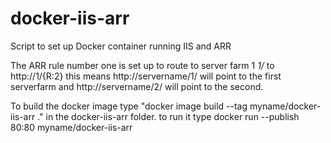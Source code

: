 # docker-iis-arr
Script to set up Docker container running IIS and ARR 

The ARR rule number one is set up to route to server farm 1 *1/* to http://1/{R:2} 
this means http://servername/1/ will point to the first serverfarm and http://servername/2/ will point to the second.

To build the docker image type  "docker image build --tag myname/docker-iis-arr ." in the docker-iis-arr folder.
to run it type docker run --publish 80:80 myname/docker-iis-arr